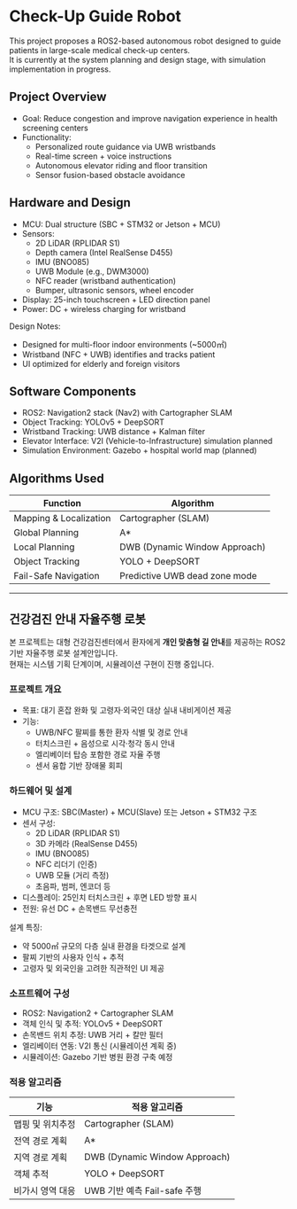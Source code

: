 # Check-Up Guide Robot

This project proposes a ROS2-based autonomous robot designed to guide patients in large-scale medical check-up centers.  
It is currently at the system planning and design stage, with simulation implementation in progress.

## Project Overview

- Goal: Reduce congestion and improve navigation experience in health screening centers
- Functionality:
  - Personalized route guidance via UWB wristbands
  - Real-time screen + voice instructions
  - Autonomous elevator riding and floor transition
  - Sensor fusion-based obstacle avoidance

## Hardware and Design

- MCU: Dual structure (SBC + STM32 or Jetson + MCU)
- Sensors:
  - 2D LiDAR (RPLIDAR S1)
  - Depth camera (Intel RealSense D455)
  - IMU (BNO085)
  - UWB Module (e.g., DWM3000)
  - NFC reader (wristband authentication)
  - Bumper, ultrasonic sensors, wheel encoder
- Display: 25-inch touchscreen + LED direction panel
- Power: DC + wireless charging for wristband

Design Notes:
- Designed for multi-floor indoor environments (~5000㎡)
- Wristband (NFC + UWB) identifies and tracks patient
- UI optimized for elderly and foreign visitors

## Software Components

- ROS2: Navigation2 stack (Nav2) with Cartographer SLAM
- Object Tracking: YOLOv5 + DeepSORT
- Wristband Tracking: UWB distance + Kalman filter
- Elevator Interface: V2I (Vehicle-to-Infrastructure) simulation planned
- Simulation Environment: Gazebo + hospital world map (planned)

## Algorithms Used

| Function               | Algorithm                     |
|------------------------|-------------------------------|
| Mapping & Localization | Cartographer (SLAM)           |
| Global Planning        | A*                            |
| Local Planning         | DWB (Dynamic Window Approach) |
| Object Tracking        | YOLO + DeepSORT               |
| Fail-Safe Navigation   | Predictive UWB dead zone mode |

---

## 건강검진 안내 자율주행 로봇

본 프로젝트는 대형 건강검진센터에서 환자에게 **개인 맞춤형 길 안내**를 제공하는 ROS2 기반 자율주행 로봇 설계안입니다.  
현재는 시스템 기획 단계이며, 시뮬레이션 구현이 진행 중입니다.

### 프로젝트 개요

- 목표: 대기 혼잡 완화 및 고령자·외국인 대상 실내 내비게이션 제공
- 기능:
  - UWB/NFC 팔찌를 통한 환자 식별 및 경로 안내
  - 터치스크린 + 음성으로 시각·청각 동시 안내
  - 엘리베이터 탑승 포함한 경로 자율 주행
  - 센서 융합 기반 장애물 회피

### 하드웨어 및 설계

- MCU 구조: SBC(Master) + MCU(Slave) 또는 Jetson + STM32 구조
- 센서 구성:
  - 2D LiDAR (RPLIDAR S1)
  - 3D 카메라 (RealSense D455)
  - IMU (BNO085)
  - NFC 리더기 (인증)
  - UWB 모듈 (거리 측정)
  - 초음파, 범퍼, 엔코더 등
- 디스플레이: 25인치 터치스크린 + 후면 LED 방향 표시
- 전원: 유선 DC + 손목밴드 무선충전

설계 특징:
- 약 5000㎡ 규모의 다층 실내 환경을 타겟으로 설계
- 팔찌 기반의 사용자 인식 + 추적
- 고령자 및 외국인을 고려한 직관적인 UI 제공

### 소프트웨어 구성

- ROS2: Navigation2 + Cartographer SLAM
- 객체 인식 및 추적: YOLOv5 + DeepSORT
- 손목밴드 위치 추정: UWB 거리 + 칼만 필터
- 엘리베이터 연동: V2I 통신 (시뮬레이션 계획 중)
- 시뮬레이션: Gazebo 기반 병원 환경 구축 예정

### 적용 알고리즘

| 기능                    | 적용 알고리즘                 |
|-------------------------|------------------------------|
| 맵핑 및 위치추정       | Cartographer (SLAM)          |
| 전역 경로 계획         | A*                           |
| 지역 경로 계획         | DWB (Dynamic Window Approach)|
| 객체 추적              | YOLO + DeepSORT              |
| 비가시 영역 대응       | UWB 기반 예측 Fail-safe 주행|

